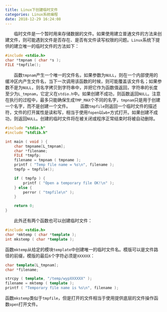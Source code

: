```yaml
---
title: Linux下创建临时文件
categories: Linux系统编程
date: 2018-12-29 16:24:08
---
```

&emsp;&emsp;临时文件是一个暂时用来存储数据的文件。如果使用建立普通文件的方法来创建文件，则可能遇到文件是否存在、是否有文件读写权限的问题。`Linux`系统下提供的建立唯一的临时文件的方法如下：<!--more-->

``` cpp
#include <stdio.h>
char *tmpnam ( char *s );
FILE *tmpfile();
```

&emsp;&emsp;函数`tmpnam`产生一个唯一的文件名，如果参数为`NULL`，则在一个内部使用的缓冲区内产生文件名，当下一次调用该函数的时候，则可能覆盖该文件名；如果参数不是为`NULL`，则名字拷贝到字符串中，并把它作为函数值返回，字符串的长度至少为`L_tmpnam`，它定义在`stdio.h`中。如果创建不成功，则函数返回`NULL`。注意在执行的过程中，最多只能确保生成`TMP_MAX`个不同的名字，`tmpnam`只是用于创建一个名字，而不是创建一个文件。
&emsp;&emsp;函数`tmpfile`则返回一个临时文件的描述符，文件的打开属性是读和写，相当于使用`fopen`以`wb+`方式打开。如果创建不成功，则返回`NULL`。创建的临时文件将在被关闭或程序正常结束时将被自动删除。

``` cpp
#include "stdio.h"
#include "stdlib.h"

int main ( void ) {
    char tmpname[L_tmpnam];
    char *filename;
    FILE *tmpfp;
    filename = tmpnam ( tmpname );
    printf ( "Temp file name = %s\n", filename );
    tmpfp = tmpfile();

    if ( tmpfp ) {
        printf ( "Open a temporary file OK!\n" );
    } else {
        perror ( "tmpfile\n" );
    }

    return 0;
}
```

&emsp;&emsp;此外还有两个函数也可以创建临时文件：

``` cpp
#include <stdio.h>
char *mktemp ( char *template );
int mkstemp ( char *template );
```

函数`mktemp`从给定的模块`template`中创建唯一的临时文件名。模版可以是文件路径的前缀，模版的最后`6`个字符必须是`XXXXXX`：

``` cpp
char template[L_tmpnam];
char *filename;

strcpy ( template, "/temp/wypXXXXXX" );
filename = mktemp ( template );
printf ( "Temporary file name is %s\n", filename );
```

函数`mkstemp`类似于`tmpfile`，但是打开的文件相当于使用提供底层的文件操作函数`open`打开文件。